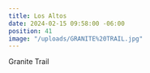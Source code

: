 ```yaml
---
title: Los Altos
date: 2024-02-15 09:58:00 -06:00
position: 41
image: "/uploads/GRANITE%20TRAIL.jpg"
---
```


Granite Trail